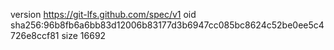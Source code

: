 version https://git-lfs.github.com/spec/v1
oid sha256:96b8fb6a6bb83d12006b83177d3b6947cc085bc8624c52be0ee5c4726e8ccf81
size 16692
